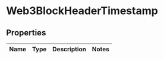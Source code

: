 

# Web3BlockHeaderTimestamp


## Properties

| Name | Type | Description | Notes |
|------------ | ------------- | ------------- | -------------|



